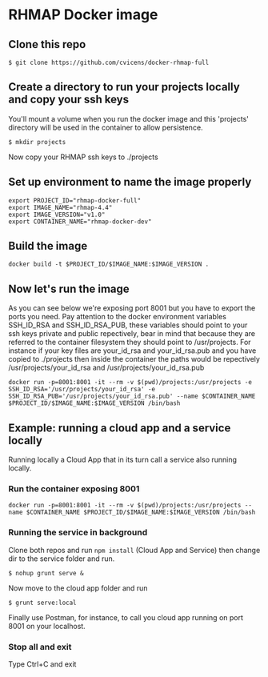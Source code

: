 # RHMAP Docker image

## Clone this repo

```
$ git clone https://github.com/cvicens/docker-rhmap-full
```

## Create a directory to run your projects locally and copy your ssh keys
You'll mount a volume when you run the docker image and this 'projects' directory will be used in the container to allow persistence.

```
$ mkdir projects
```

Now copy your RHMAP ssh keys to ./projects

## Set up environment to name the image properly

```
export PROJECT_ID="rhmap-docker-full"
export IMAGE_NAME="rhmap-4.4"
export IMAGE_VERSION="v1.0"
export CONTAINER_NAME="rhmap-docker-dev"
```

## Build the image

```
docker build -t $PROJECT_ID/$IMAGE_NAME:$IMAGE_VERSION .
```

## Now let's run the image

As you can see below we're exposing port 8001 but you have to export the ports you need. Pay attention to the docker environment variables SSH_ID_RSA and SSH_ID_RSA_PUB, these variables should point to your ssh keys private and public repectively, bear in mind that because they are referred to the container filesystem they should point to /usr/projects. For instance if your key files are your_id_rsa and your_id_rsa.pub and you have copied to ./projects then inside the container the paths would be repectively /usr/projects/your_id_rsa and /usr/projects/your_id_rsa.pub

```
docker run -p=8001:8001 -it --rm -v $(pwd)/projects:/usr/projects -e SSH_ID_RSA='/usr/projects/your_id_rsa' -e SSH_ID_RSA_PUB='/usr/projects/your_id_rsa.pub' --name $CONTAINER_NAME $PROJECT_ID/$IMAGE_NAME:$IMAGE_VERSION /bin/bash
```

## Example: running a cloud app and a service locally
Running locally a Cloud App that in its turn call a service also running locally.

### Run the container exposing 8001

```
docker run -p=8001:8001 -it --rm -v $(pwd)/projects:/usr/projects --name $CONTAINER_NAME $PROJECT_ID/$IMAGE_NAME:$IMAGE_VERSION /bin/bash
```

### Running the service in background

Clone both repos and run ``npm install`` (Cloud App and Service) then change dir to the service folder and run.

```
$ nohup grunt serve &
```

Now move to the cloud app folder and run

```
$ grunt serve:local
```

Finally use Postman, for instance, to call you cloud app running on port 8001 on your localhost.

### Stop all and exit
Type Ctrl+C and exit
